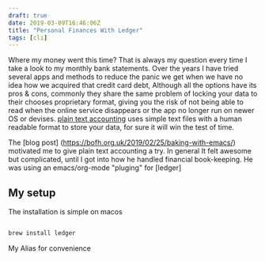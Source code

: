 ```yaml
--- 
draft: true 
date: 2019-03-09T16:46:06Z 
title: "Personal Finances With Ledger" 
tags: [cli] 
---
```



Where my money went this time?  That is always my question  every time I take a look to my monthly
bank statements. Over the years I have tried several apps and methods to reduce the panic we get when
we have no idea how we  acquired that credit card debt, Although  all the options  have its  pros &
cons, commonly they share the same problem of locking your data to their chooses proprietary
format, giving you the risk of not being able to read   when the online service disappears or the
app no longer run on newer OS or devises.  [plain text accounting](https://plaintextaccounting.org)
uses simple text files with a human readable format to store your data, for sure it will win the
test of time.


The  [blog post] (https://bofh.org.uk/2019/02/25/baking-with-emacs/) motivated me to give plain text
accounting a try. In general It felt awesome but complicated, until I got into how he handled financial book-keeping. He was
using an emacs/org-mode "pluging" for [ledger]


## My setup

The installation is simple on macos

```bash

brew install ledger

```



My Alias  for convenience 

